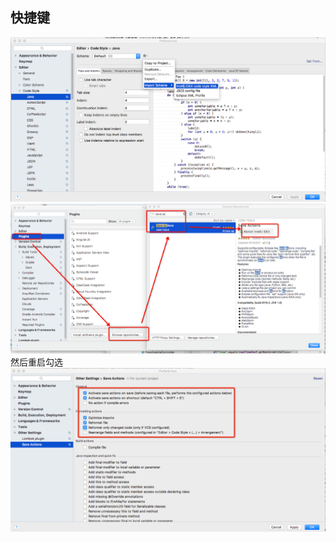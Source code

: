## 快捷键

  ![image](imgs/IDEA_geshihua.png)
  ![image](imgs/IDEA_PLUGIN_SAVE.png)  
  然后重启勾选  
  ![image](imgs/IDEA_SAVE_AC_PLUGIN_AFTER_RESTART.png)
